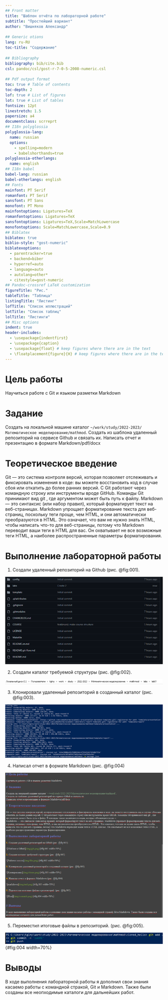 ```yaml
---
## Front matter
title: "Шаблон отчёта по лабораторной работе"
subtitle: "Простейший вариант"
author: "Вишняков Александр"

## Generic otions
lang: ru-RU
toc-title: "Содержание"

## Bibliography
bibliography: bib/cite.bib
csl: pandoc/csl/gost-r-7-0-5-2008-numeric.csl

## Pdf output format
toc: true # Table of contents
toc-depth: 2
lof: true # List of figures
lot: true # List of tables
fontsize: 12pt
linestretch: 1.5
papersize: a4
documentclass: scrreprt
## I18n polyglossia
polyglossia-lang:
  name: russian
  options:
	- spelling=modern
	- babelshorthands=true
polyglossia-otherlangs:
  name: english
## I18n babel
babel-lang: russian
babel-otherlangs: english
## Fonts
mainfont: PT Serif
romanfont: PT Serif
sansfont: PT Sans
monofont: PT Mono
mainfontoptions: Ligatures=TeX
romanfontoptions: Ligatures=TeX
sansfontoptions: Ligatures=TeX,Scale=MatchLowercase
monofontoptions: Scale=MatchLowercase,Scale=0.9
## Biblatex
biblatex: true
biblio-style: "gost-numeric"
biblatexoptions:
  - parentracker=true
  - backend=biber
  - hyperref=auto
  - language=auto
  - autolang=other*
  - citestyle=gost-numeric
## Pandoc-crossref LaTeX customization
figureTitle: "Рис."
tableTitle: "Таблица"
listingTitle: "Листинг"
lofTitle: "Список иллюстраций"
lotTitle: "Список таблиц"
lolTitle: "Листинги"
## Misc options
indent: true
header-includes:
  - \usepackage{indentfirst}
  - \usepackage{caption}
  - \usepackage{float} # keep figures where there are in the text
  - \floatplacement{figure}{H} # keep figures where there are in the text
---
```


# Цель работы

Научиться работе с Git и языком разметки Markdown

# Задание

Создать на локальной машине каталог `~/work/study/2022-2023/Математическое моделирование/mathmod`. 
Создать из шаблона удаленный репозиторий на сервисе Github и связать их.
Написать отчет и презентацию в формате Markdown/pdf/docx

# Теоретическое введение

Git — это система контроля версий, которая позволяет отслеживать и фиксировать изменения в коде: вы можете восстановить код в случае сбоя или откатить до более ранних версий. С Git работают через командную строку или инструменты вроде GitHub. Команды Git принимают вид git  , где аргументом может быть путь к файлу.
Markdown — это синтаксис (или набор правил), который форматирует текст на веб-страницах. Markdown упрощает форматирование текста для веб-страниц, поскольку теги проще, чем HTML, и они автоматически преобразуются в HTML. Это означает, что вам не нужно знать HTML, чтобы написать что-то для веб-страницы, потому что Markdown переводит ваши теги в HTML для вас. Он охватывает не все возможные теги HTML, а наиболее распространенные параметры форматирования.

# Выполнение лабораторной работы

1. Создали удаленный репозиторий на Github (рис. @fig:001).

![Шаблон в Github](img/git.png)

2. Создали каталог требуемой структуры (рис. @fig:002).

![Рабочее место](img/file.png)

3. Клонировали удаленный репозиторий в созданный каталог (рис. @fig:003).

![Клонирование](img/clone.png)

4. Написал отчет в формате Markdown (рис. @fig:004)

![markdown](img/md.png)

5. Переместил итоговые файлы в репозиторий. (рис. @fig:005).

![Итог](img/commit.png){#fig:004 width=70%}


# Выводы

В ходе выполнения лабораторной работы я дополнил свои знания касаемо работы с командной стракой, Git и Markdown. Также были созданы все неопходимые каталоги для дальнейших работ.

